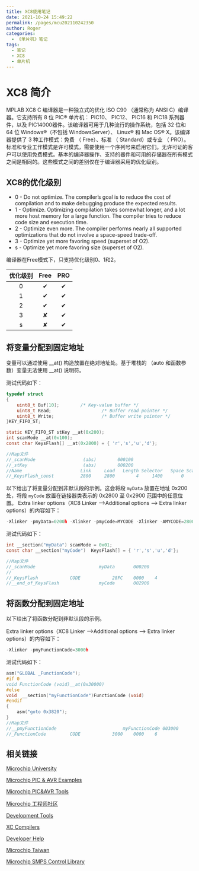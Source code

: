 ```yaml
---
title: XC8使用笔记
date: 2021-10-24 15:49:22
permalink: /pages/mcu202110242350
author: Roger
categories:
  - 《单片机》笔记
tags:
  - 笔记
  - XC8
  - 单片机
---
```


# XC8 简介

MPLAB XC8 C 编译器是一种独立式的优化 ISO C90 （通常称为 ANSI C）编译器。它支持所有 8 位 PIC® 单片机： PIC10、 PIC12、 PIC16 和 PIC18 系列器件，以及 PIC14000器件。该编译器可用于几种流行的操作系统，包括 32 位和 64 位 Windows®（不包括 WindowsServer）、 Linux® 和 Mac OS® X。该编译器提供了 3 种工作模式：免费 （ Free）、标准 （ Standard）或专业 （ PRO）。标准和专业工作模式是许可模式，需要使用一个序列号来启用它们。无许可证的客户可以使用免费模式。基本的编译器操作、支持的器件和可用的存储器在所有模式之间是相同的。这些模式之间的差别仅在于编译器采用的优化级别。
<!-- more -->

## XC8的优化级别

- 0 - Do not optimize. The compiler’s goal is to reduce the cost of compilation and to make debugging produce the expected results. 
- 1 - Optimize. Optimizing compilation takes somewhat longer, and a lot more host memory for a large function. The compiler tries to reduce code size and execution time. 
- 2 - Optimize even more. The compiler performs nearly all supported optimizations that do not involve a space-speed trade-off. 
- 3 - Optimize yet more favoring speed (superset of O2). 
- s - Optimize yet more favoring size (superset of O2).


编译器在Free模式下，只支持优化级别0、1和2。

| 优化级别 | Free | PRO   |
| :--:| :----: | :----: |
|   0   |  ✔    |   ✔   |
|   1   |  ✔    |   ✔   |
|   2   |  ✔    |   ✔   |
|   3   |  ✘    |   ✔   |
|   s   |  ✘    |   ✔   |





## 将变量分配到固定地址

变量可以通过使用 __at() 构造放置在绝对地址处。基于堆栈的 （auto 和函数参数）变量无法使用 __at() 说明符。

测试代码如下：
```c
typedef struct
{
	uint8_t Buf[10];		/* Key-value buffer */
	uint8_t Read;					/* Buffer read pointer */
	uint8_t Write;					/* Buffer write pointer */
}KEY_FIFO_ST;

static KEY_FIFO_ST stKey __at(0x200);		
int scanMode __at(0x100);
const char KeysFlash[] __at(0x2800) = { 'r','s','u','d'};

//Map文件
//_scanMode                  (abs)        000100
//_stKey                     (abs)        000200
//Name                      Link     Load   Length Selector   Space Scale
//_KeysFlash_const          2800     2800        4     1400       0

```
以下给出了将变量分配到非默认段的示例。这会将段 `myData` 放置在地址 0x200 处，将段 `myCode` 放置在链接器类表示的 0x2800 至
0x2900 范围中的任意位置。 
Extra linker options（XC8 Linker -->Additional options --> Extra linker options）的内容如下：
```c
-Xlinker -pmyData=0200h -Xlinker -pmyCode=MYCODE -Xlinker -AMYCODE=2800h-2900h
```

测试代码如下：
```c
int __section("myData") scanMode = 0x01;
const char __section("myCode")  KeysFlash[] = { 'r','s','u','d'};

//Map文件
//_scanMode                        myData       000200
//
//_KeysFlash     		CODE           	28FC	0000	4
//__end_of_KeysFlash               myCode       002900

```

## 将函数分配到固定地址

以下给出了将函数分配到非默认段的示例。

Extra linker options（XC8 Linker -->Additional options --> Extra linker options）的内容如下：
```c
-Xlinker -pmyFunctionCode=3000h
```

测试代码如下：
```c
asm("GLOBAL _FunctionCode");
#if 0
void FunctionCode (void)__at(0x30000)
#else
void  __section("myFunctionCode")FunctionCode (void)
#endif
{
    asm("goto 0x3820");
}
//Map文件
//__pmyFunctionCode                         myFunctionCode 003000
//_FunctionCode  		CODE           	3000	0000	6

```





## 相关链接


[Microchip University](https://mu.microchip.com)

[Microchip PIC & AVR Examples](https://github.com/microchip-pic-avr-examples)

[Microchip PIC&AVR Tools](https://github.com/microchip-pic-avr-tools)

[Microchip 工程师社区](http://www.microchip.com.cn)

[Development Tools](https://www.microchip.com/development-tools/)

[XC Compilers](https://www.microchip.com/en-us/development-tools-tools-and-software/mplab-xc-compilers)

[Developer Help](https://microchipdeveloper.com/)

[Microchip Taiwan](http://www.microchip.com.tw/)

[Microchip SMPS Control Library](https://www.microchip.com/SWLibraryWeb/product.aspx?product=SMPS%20Control%20Library) 


